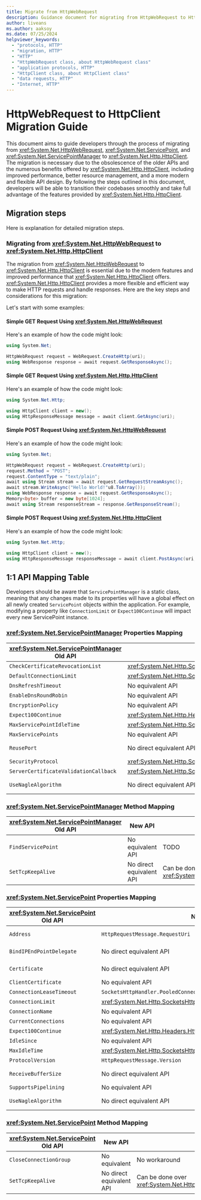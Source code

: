 ```yaml
---
title: Migrate from HttpWebRequest
description: Guidance document for migrating from HttpWebRequest to HttpClient.
author: liveans
ms.author: aaksoy
ms.date: 07/25/2024
helpviewer_keywords: 
  - "protocols, HTTP"
  - "migration, HTTP"
  - "HTTP"
  - "HttpWebRequest class, about HttpWebRequest class"
  - "application protocols, HTTP"
  - "HttpClient class, about HttpClient class"
  - "data requests, HTTP"
  - "Internet, HTTP"
---
```


# HttpWebRequest to HttpClient Migration Guide

This document aims to guide developers through the process of migrating from <xref:System.Net.HttpWebRequest>, <xref:System.Net.ServicePoint>, and <xref:System.Net.ServicePointManager> to <xref:System.Net.Http.HttpClient>. The migration is necessary due to the obsolescence of the older APIs and the numerous benefits offered by <xref:System.Net.Http.HttpClient>, including improved performance, better resource management, and a more modern and flexible API design. By following the steps outlined in this document, developers will be able to transition their codebases smoothly and take full advantage of the features provided by <xref:System.Net.Http.HttpClient>.

## Migration steps

Here is explanation for detailed migration steps.

### Migrating from <xref:System.Net.HttpWebRequest> to <xref:System.Net.Http.HttpClient>

The migration from <xref:System.Net.HttpWebRequest> to <xref:System.Net.Http.HttpClient> is essential due to the modern features and improved performance that <xref:System.Net.Http.HttpClient> offers. <xref:System.Net.Http.HttpClient> provides a more flexible and efficient way to make HTTP requests and handle responses. Here are the key steps and considerations for this migration:

Let's start with some examples:

#### Simple GET Request Using <xref:System.Net.HttpWebRequest>

Here's an example of how the code might look:

```c#
using System.Net;

HttpWebRequest request = WebRequest.CreateHttp(uri);
using WebResponse response = await request.GetResponseAsync();
```

#### Simple GET Request Using <xref:System.Net.Http.HttpClient>

Here's an example of how the code might look:

```c#
using System.Net.Http;

using HttpClient client = new();
using HttpResponseMessage message = await client.GetAsync(uri);
```

#### Simple POST Request Using <xref:System.Net.HttpWebRequest>

Here's an example of how the code might look:

```c#
using System.Net;

HttpWebRequest request = WebRequest.CreateHttp(uri);
request.Method = "POST";
request.ContentType = "text/plain";
await using Stream stream = await request.GetRequestStreamAsync();
await stream.WriteAsync("Hello World!"u8.ToArray());
using WebResponse response = await request.GetResponseAsync();
Memory<byte> buffer = new byte[1024];
await using Stream responseStream = response.GetResponseStream();
```

#### Simple POST Request Using <xref:System.Net.Http.HttpClient>

Here's an example of how the code might look:

```c#
using System.Net.Http;

using HttpClient client = new();
using HttpResponseMessage responseMessage = await client.PostAsync(uri, new StringContent("Hello World!"));
```

## 1:1 API Mapping Table

Developers should be aware that `ServicePointManager` is a static class, meaning that any changes made to its properties will have a global effect on all newly created `ServicePoint` objects within the application. For example, modifying a property like `ConnectionLimit` or `Expect100Continue` will impact every new ServicePoint instance.

### <xref:System.Net.ServicePointManager> Properties Mapping

| <xref:System.Net.ServicePointManager> Old API | New API | Notes |
|---------|----------------------|-------|
| `CheckCertificateRevocationList` | <xref:System.Net.Http.SocketsHttpHandler.SslOptions>.CertificateRevocationCheckMode | See TODO: for usage |
| `DefaultConnectionLimit` | <xref:System.Net.Http.SocketsHttpHandler.MaxConnectionsPerServer> | TODO |
| `DnsRefreshTimeout` | No equivalent API | Custom implementation needed |
| `EnableDnsRoundRobin` | No equivalent API | Custom implementation needed |
| `EncryptionPolicy` | No equivalent API | TODO |
| `Expect100Continue` | <xref:System.Net.Http.Headers.HttpRequestHeaders.ExpectContinue> | TODO |
| `MaxServicePointIdleTime` | <xref:System.Net.Http.SocketsHttpHandler.PooledConnectionIdleTimeout> | TODO |
| `MaxServicePoints` | No equivalent API | TODO |
| `ReusePort` | No direct equivalent API | Can be done over <xref:System.Net.Http.SocketsHttpHandler.ConnectCallback>. |
| `SecurityProtocol` | <xref:System.Net.Http.SocketsHttpHandler.SslOptions>.EnabledSslProtocols | TODO |
| `ServerCertificateValidationCallback` | <xref:System.Net.Http.SocketsHttpHandler.SslOptions>.RemoteCertificateValidationCallback | Signatures are different need a custom callback |
| `UseNagleAlgorithm` | No direct equivalent API | Can be done over <xref:System.Net.Http.SocketsHttpHandler.ConnectCallback>. |

### <xref:System.Net.ServicePointManager> Method Mapping

| <xref:System.Net.ServicePointManager> Old API | New API | Notes |
|---------|----------------------|-------|
| `FindServicePoint` | No equivalent API | TODO |
| `SetTcpKeepAlive` | No direct equivalent API | Can be done over <xref:System.Net.Http.SocketsHttpHandler.ConnectCallback>. |

### <xref:System.Net.ServicePoint> Properties Mapping

| <xref:System.Net.ServicePoint> Old API | New API | Notes |
|---------|----------------------|-------|
| `Address` | `HttpRequestMessage.RequestUri` | This is request uri, so basically we can get this from `HttpRequestMessage`. |
| `BindIPEndPointDelegate` | No direct equivalent API | Can be done over <xref:System.Net.Http.SocketsHttpHandler.ConnectCallback>. |
| `Certificate` | No direct equivalent API | We can grab this information during `RemoteCertificateValidationCallback`. |
| `ClientCertificate` | No equivalent API | TODO |
| `ConnectionLeaseTimeout` | `SocketsHttpHandler.PooledConnectionLifetime` | Equivalent setting in <xref:System.Net.Http.HttpClient> |
| `ConnectionLimit` | <xref:System.Net.Http.SocketsHttpHandler.MaxConnectionsPerServer> | TODO |
| `ConnectionName` | No equivalent API | TODO |
| `CurrentConnections` | No equivalent API | TODO |
| `Expect100Continue` | <xref:System.Net.Http.Headers.HttpRequestHeaders.ExpectContinue> | TODO |
| `IdleSince` | No equivalent API | TODO |
| `MaxIdleTime` | <xref:System.Net.Http.SocketsHttpHandler.PooledConnectionIdleTimeout> | TODO |
| `ProtocolVersion` | `HttpRequestMessage.Version` | We can get this from `HttpRequestMessage`. |
| `ReceiveBufferSize` | No direct equivalent API | Can be done over <xref:System.Net.Http.SocketsHttpHandler.ConnectCallback>. |
| `SupportsPipelining` | No equivalent API | `HttpClient` doesn't support pipelining. |
| `UseNagleAlgorithm` | No direct equivalent API | Can be done over <xref:System.Net.Http.SocketsHttpHandler.ConnectCallback>. |

### <xref:System.Net.ServicePoint> Method Mapping

| <xref:System.Net.ServicePoint> Old API | New API | Notes |
|---------|----------------------|-------|
| `CloseConnectionGroup` | No equivalent | No workaround |
| `SetTcpKeepAlive` | No direct equivalent API | Can be done over <xref:System.Net.Http.SocketsHttpHandler.ConnectCallback>. |

